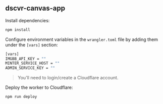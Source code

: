 ## dscvr-canvas-app

Install dependencies:
```bash
npm install
```

Configure environment variables in the `wrangler.toml` file by adding them under the `[vars]` section:
```bash
[vars]
IMGBB_API_KEY = ""
MINTER_SERVICE_HOST = ""
ADMIN_SERVICE_KEY = ""
```

> You'll need to login/create a Cloudflare account.

Deploy the worker to Cloudflare:
```bash
npm run deploy
```
